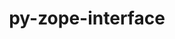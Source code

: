 ---
title: "py-zope-interface"
layout: cache
categories: [package, develop]
meta: {"versions": ["5.4.0"], "compilers": ["gcc@=11.1.0", "oneapi@=2023.2.0"], "oss": ["ubuntu20.04"], "platforms": ["linux"], "targets": ["ppc64le", "x86_64", "x86_64_v3"], "stacks": ["data-vis-sdk", "e4s", "e4s-oneapi", "e4s-power", "root"], "num_specs": 19, "num_specs_by_stack": {"e4s-power": 6, "root": 19, "e4s-oneapi": 3, "data-vis-sdk": 2, "e4s": 8}}
spec_details: [{"hash": "ic2sz6qkbdbxefmggdvaog3s72dmbjej", "compiler": "gcc@=11.1.0", "versions": ["5.4.0"], "os": "ubuntu20.04", "platform": "linux", "target": "ppc64le", "variants": ["build_system=python_pip"], "stacks": ["e4s-power", "root"], "size": "-", "tarball": "https://binaries.spack.io/develop/build_cache/linux-ubuntu20.04-ppc64le/gcc-11.1.0/py-zope-interface-5.4.0/linux-ubuntu20.04-ppc64le-gcc-11.1.0-py-zope-interface-5.4.0-ic2sz6qkbdbxefmggdvaog3s72dmbjej.spack"}, {"hash": "aba2ferb2librsxxeoh57egenyhhqvsv", "compiler": "gcc@=11.1.0", "versions": ["5.4.0"], "os": "ubuntu20.04", "platform": "linux", "target": "ppc64le", "variants": ["build_system=python_pip"], "stacks": ["e4s-power", "root"], "size": "-", "tarball": "https://binaries.spack.io/develop/build_cache/linux-ubuntu20.04-ppc64le/gcc-11.1.0/py-zope-interface-5.4.0/linux-ubuntu20.04-ppc64le-gcc-11.1.0-py-zope-interface-5.4.0-aba2ferb2librsxxeoh57egenyhhqvsv.spack"}, {"hash": "4jev2653efr3t2q5jz7hxgu7lsq4zu5t", "compiler": "gcc@=11.1.0", "versions": ["5.4.0"], "os": "ubuntu20.04", "platform": "linux", "target": "ppc64le", "variants": ["build_system=python_pip"], "stacks": ["e4s-power", "root"], "size": "-", "tarball": "https://binaries.spack.io/develop/build_cache/linux-ubuntu20.04-ppc64le/gcc-11.1.0/py-zope-interface-5.4.0/linux-ubuntu20.04-ppc64le-gcc-11.1.0-py-zope-interface-5.4.0-4jev2653efr3t2q5jz7hxgu7lsq4zu5t.spack"}, {"hash": "vnl7m3j7r77ausd5p2ojftugzkdpacle", "compiler": "gcc@=11.1.0", "versions": ["5.4.0"], "os": "ubuntu20.04", "platform": "linux", "target": "ppc64le", "variants": ["build_system=python_pip"], "stacks": ["e4s-power", "root"], "size": "-", "tarball": "https://binaries.spack.io/develop/build_cache/linux-ubuntu20.04-ppc64le/gcc-11.1.0/py-zope-interface-5.4.0/linux-ubuntu20.04-ppc64le-gcc-11.1.0-py-zope-interface-5.4.0-vnl7m3j7r77ausd5p2ojftugzkdpacle.spack"}, {"hash": "7j45quiczeldelu4c3o64y2xpsbnk2i5", "compiler": "gcc@=11.1.0", "versions": ["5.4.0"], "os": "ubuntu20.04", "platform": "linux", "target": "ppc64le", "variants": ["build_system=python_pip"], "stacks": ["e4s-power", "root"], "size": "-", "tarball": "https://binaries.spack.io/develop/build_cache/linux-ubuntu20.04-ppc64le/gcc-11.1.0/py-zope-interface-5.4.0/linux-ubuntu20.04-ppc64le-gcc-11.1.0-py-zope-interface-5.4.0-7j45quiczeldelu4c3o64y2xpsbnk2i5.spack"}, {"hash": "bleo4bt5isbgv64dtfuffegb3xtwwvbv", "compiler": "gcc@=11.1.0", "versions": ["5.4.0"], "os": "ubuntu20.04", "platform": "linux", "target": "ppc64le", "variants": ["build_system=python_pip"], "stacks": ["e4s-power", "root"], "size": "-", "tarball": "https://binaries.spack.io/develop/build_cache/linux-ubuntu20.04-ppc64le/gcc-11.1.0/py-zope-interface-5.4.0/linux-ubuntu20.04-ppc64le-gcc-11.1.0-py-zope-interface-5.4.0-bleo4bt5isbgv64dtfuffegb3xtwwvbv.spack"}, {"hash": "2oaiz4oiq23unombtme3hdcdogl5n347", "compiler": "oneapi@=2023.2.0", "versions": ["5.4.0"], "os": "ubuntu20.04", "platform": "linux", "target": "x86_64", "variants": ["build_system=python_pip"], "stacks": ["e4s-oneapi", "root"], "size": "-", "tarball": "https://binaries.spack.io/develop/build_cache/linux-ubuntu20.04-x86_64/oneapi-2023.2.0/py-zope-interface-5.4.0/linux-ubuntu20.04-x86_64-oneapi-2023.2.0-py-zope-interface-5.4.0-2oaiz4oiq23unombtme3hdcdogl5n347.spack"}, {"hash": "iuzmbjw4364rqbtanewwvcz4jxjwnw5n", "compiler": "oneapi@=2023.2.0", "versions": ["5.4.0"], "os": "ubuntu20.04", "platform": "linux", "target": "x86_64", "variants": ["build_system=python_pip"], "stacks": ["e4s-oneapi", "root"], "size": "-", "tarball": "https://binaries.spack.io/develop/build_cache/linux-ubuntu20.04-x86_64/oneapi-2023.2.0/py-zope-interface-5.4.0/linux-ubuntu20.04-x86_64-oneapi-2023.2.0-py-zope-interface-5.4.0-iuzmbjw4364rqbtanewwvcz4jxjwnw5n.spack"}, {"hash": "jcot3d5rcfv6dkpgirt5i6g3kwvimdgx", "compiler": "oneapi@=2023.2.0", "versions": ["5.4.0"], "os": "ubuntu20.04", "platform": "linux", "target": "x86_64", "variants": ["build_system=python_pip"], "stacks": ["e4s-oneapi", "root"], "size": "-", "tarball": "https://binaries.spack.io/develop/build_cache/linux-ubuntu20.04-x86_64/oneapi-2023.2.0/py-zope-interface-5.4.0/linux-ubuntu20.04-x86_64-oneapi-2023.2.0-py-zope-interface-5.4.0-jcot3d5rcfv6dkpgirt5i6g3kwvimdgx.spack"}, {"hash": "v3746xdmk2su6e5jeiia6qal6wkpwsfy", "compiler": "gcc@=11.1.0", "versions": ["5.4.0"], "os": "ubuntu20.04", "platform": "linux", "target": "x86_64_v3", "variants": ["build_system=python_pip"], "stacks": ["root", "data-vis-sdk"], "size": "-", "tarball": "https://binaries.spack.io/develop/build_cache/linux-ubuntu20.04-x86_64_v3/gcc-11.1.0/py-zope-interface-5.4.0/linux-ubuntu20.04-x86_64_v3-gcc-11.1.0-py-zope-interface-5.4.0-v3746xdmk2su6e5jeiia6qal6wkpwsfy.spack"}, {"hash": "pq5nb2ysdtowlw5yyep4mkaar5vhmkv3", "compiler": "gcc@=11.1.0", "versions": ["5.4.0"], "os": "ubuntu20.04", "platform": "linux", "target": "x86_64_v3", "variants": ["build_system=python_pip"], "stacks": ["root", "data-vis-sdk"], "size": "-", "tarball": "https://binaries.spack.io/develop/build_cache/linux-ubuntu20.04-x86_64_v3/gcc-11.1.0/py-zope-interface-5.4.0/linux-ubuntu20.04-x86_64_v3-gcc-11.1.0-py-zope-interface-5.4.0-pq5nb2ysdtowlw5yyep4mkaar5vhmkv3.spack"}, {"hash": "ubieitkfjxuzhmjutqpwyei6amdaylao", "compiler": "gcc@=11.1.0", "versions": ["5.4.0"], "os": "ubuntu20.04", "platform": "linux", "target": "x86_64_v3", "variants": ["build_system=python_pip"], "stacks": ["e4s", "root"], "size": "-", "tarball": "https://binaries.spack.io/develop/build_cache/linux-ubuntu20.04-x86_64_v3/gcc-11.1.0/py-zope-interface-5.4.0/linux-ubuntu20.04-x86_64_v3-gcc-11.1.0-py-zope-interface-5.4.0-ubieitkfjxuzhmjutqpwyei6amdaylao.spack"}, {"hash": "2o5o45alkkz32nzkion65l2oz444or43", "compiler": "gcc@=11.1.0", "versions": ["5.4.0"], "os": "ubuntu20.04", "platform": "linux", "target": "x86_64_v3", "variants": ["build_system=python_pip"], "stacks": ["e4s", "root"], "size": "-", "tarball": "https://binaries.spack.io/develop/build_cache/linux-ubuntu20.04-x86_64_v3/gcc-11.1.0/py-zope-interface-5.4.0/linux-ubuntu20.04-x86_64_v3-gcc-11.1.0-py-zope-interface-5.4.0-2o5o45alkkz32nzkion65l2oz444or43.spack"}, {"hash": "nhmme5xsyo3yaevrrc27asatsvoq4jf3", "compiler": "gcc@=11.1.0", "versions": ["5.4.0"], "os": "ubuntu20.04", "platform": "linux", "target": "x86_64_v3", "variants": ["build_system=python_pip"], "stacks": ["e4s", "root"], "size": "-", "tarball": "https://binaries.spack.io/develop/build_cache/linux-ubuntu20.04-x86_64_v3/gcc-11.1.0/py-zope-interface-5.4.0/linux-ubuntu20.04-x86_64_v3-gcc-11.1.0-py-zope-interface-5.4.0-nhmme5xsyo3yaevrrc27asatsvoq4jf3.spack"}, {"hash": "fmzj7lieltr6qqb7y5hyuyfrrawjsqs5", "compiler": "gcc@=11.1.0", "versions": ["5.4.0"], "os": "ubuntu20.04", "platform": "linux", "target": "x86_64_v3", "variants": ["build_system=python_pip"], "stacks": ["e4s", "root"], "size": "-", "tarball": "https://binaries.spack.io/develop/build_cache/linux-ubuntu20.04-x86_64_v3/gcc-11.1.0/py-zope-interface-5.4.0/linux-ubuntu20.04-x86_64_v3-gcc-11.1.0-py-zope-interface-5.4.0-fmzj7lieltr6qqb7y5hyuyfrrawjsqs5.spack"}, {"hash": "dvfdlcjf6kpzs2dwayulemmzitymr4ps", "compiler": "gcc@=11.1.0", "versions": ["5.4.0"], "os": "ubuntu20.04", "platform": "linux", "target": "x86_64_v3", "variants": ["build_system=python_pip"], "stacks": ["e4s", "root"], "size": "-", "tarball": "https://binaries.spack.io/develop/build_cache/linux-ubuntu20.04-x86_64_v3/gcc-11.1.0/py-zope-interface-5.4.0/linux-ubuntu20.04-x86_64_v3-gcc-11.1.0-py-zope-interface-5.4.0-dvfdlcjf6kpzs2dwayulemmzitymr4ps.spack"}, {"hash": "mb2upg6azwsr3r63c22ycgvhoqid3ljx", "compiler": "gcc@=11.1.0", "versions": ["5.4.0"], "os": "ubuntu20.04", "platform": "linux", "target": "x86_64_v3", "variants": ["build_system=python_pip"], "stacks": ["e4s", "root"], "size": "-", "tarball": "https://binaries.spack.io/develop/build_cache/linux-ubuntu20.04-x86_64_v3/gcc-11.1.0/py-zope-interface-5.4.0/linux-ubuntu20.04-x86_64_v3-gcc-11.1.0-py-zope-interface-5.4.0-mb2upg6azwsr3r63c22ycgvhoqid3ljx.spack"}, {"hash": "gnfqsdhun23nffvk2rkftga4lpu6klgu", "compiler": "gcc@=11.1.0", "versions": ["5.4.0"], "os": "ubuntu20.04", "platform": "linux", "target": "x86_64_v3", "variants": ["build_system=python_pip"], "stacks": ["e4s", "root"], "size": "-", "tarball": "https://binaries.spack.io/develop/build_cache/linux-ubuntu20.04-x86_64_v3/gcc-11.1.0/py-zope-interface-5.4.0/linux-ubuntu20.04-x86_64_v3-gcc-11.1.0-py-zope-interface-5.4.0-gnfqsdhun23nffvk2rkftga4lpu6klgu.spack"}, {"hash": "jtagl4hssttrwxrjazo7wqfz4acmx6hr", "compiler": "gcc@=11.1.0", "versions": ["5.4.0"], "os": "ubuntu20.04", "platform": "linux", "target": "x86_64_v3", "variants": ["build_system=python_pip"], "stacks": ["e4s", "root"], "size": "-", "tarball": "https://binaries.spack.io/develop/build_cache/linux-ubuntu20.04-x86_64_v3/gcc-11.1.0/py-zope-interface-5.4.0/linux-ubuntu20.04-x86_64_v3-gcc-11.1.0-py-zope-interface-5.4.0-jtagl4hssttrwxrjazo7wqfz4acmx6hr.spack"}]
---